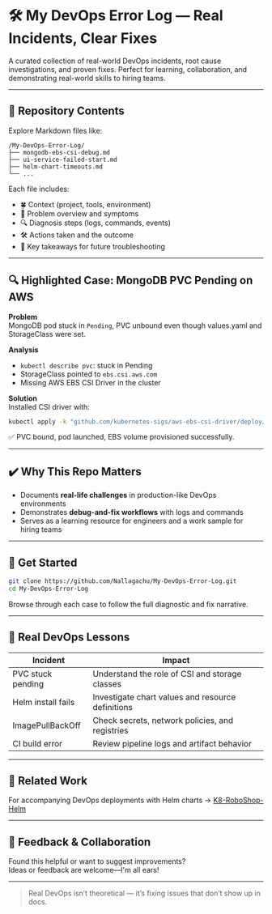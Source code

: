 # 🛠️ My DevOps Error Log — Real Incidents, Clear Fixes

A curated collection of real-world DevOps incidents, root cause investigations, and proven fixes. Perfect for learning, collaboration, and demonstrating real-world skills to hiring teams.

---

## 📂 Repository Contents

Explore Markdown files like:

```
/My-DevOps-Error-Log/
├── mongodb-ebs-csi-debug.md
├── ui-service-failed-start.md
├── helm-chart-timeouts.md
└── ...
```

Each file includes:
- 🍀 Context (project, tools, environment)
- 🐞 Problem overview and symptoms
- 🔍 Diagnosis steps (logs, commands, events)
- 🛠️ Actions taken and the outcome
- 🌱 Key takeaways for future troubleshooting

---

## 🔍 Highlighted Case: MongoDB PVC Pending on AWS

**Problem**  
MongoDB pod stuck in `Pending`, PVC unbound even though values.yaml and StorageClass were set.

**Analysis**  
- `kubectl describe pvc`: stuck in Pending  
- StorageClass pointed to `ebs.csi.aws.com`  
- Missing AWS EBS CSI Driver in the cluster

**Solution**  
Installed CSI driver with:

```bash
kubectl apply -k "github.com/kubernetes-sigs/aws-ebs-csi-driver/deploy/kubernetes/overlays/stable/ecr/?ref=release-1.30"
```

✅ PVC bound, pod launched, EBS volume provisioned successfully.

---

## ✔️ Why This Repo Matters

- Documents **real-life challenges** in production-like DevOps environments  
- Demonstrates **debug-and-fix workflows** with logs and commands  
- Serves as a learning resource for engineers and a work sample for hiring teams

---

## 🚀 Get Started

```bash
git clone https://github.com/Nallagachu/My-DevOps-Error-Log.git
cd My-DevOps-Error-Log
```

Browse through each case to follow the full diagnostic and fix narrative.

---

## 🧠 Real DevOps Lessons

| Incident | Impact |
|---------|--------|
| PVC stuck pending | Understand the role of CSI and storage classes |
| Helm install fails | Investigate chart values and resource definitions |
| ImagePullBackOff | Check secrets, network policies, and registries |
| CI build error | Review pipeline logs and artifact behavior |

---

## 🔗 Related Work

For accompanying DevOps deployments with Helm charts → [K8-RoboShop-Helm](https://github.com/Nallagachu/k8-roboshop-helm)

---

## 💬 Feedback & Collaboration

Found this helpful or want to suggest improvements?  
Ideas or feedback are welcome—I'm all ears!

---

> Real DevOps isn’t theoretical — it’s fixing issues that don’t show up in docs.